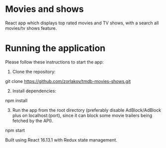 # Movies and shows

React app which displays top rated movies and TV shows, with a search all movies/tv shows feature.

# Running the application

Please follow these instructions to start the app:

1. Clone the repository:

git clone https://github.com/zorlakov/tmdb-movies-shows.git

2. Install dependencies:

npm install

3. Run the app from the root directory (preferably disable AdBlock/AdBlock plus on localhost:(port), since it can block some movie trailers being fetched by the API).

npm start


Built using React 16.13.1 with Redux state management.
